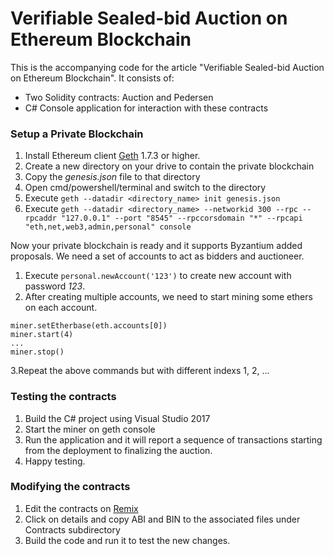 # Verifiable Sealed-bid Auction on Ethereum Blockchain

This is the accompanying code for the article "Verifiable Sealed-bid Auction on Ethereum Blockchain". It consists of:

 * Two Solidity contracts: Auction and Pedersen
 * C# Console application for interaction with these contracts

### Setup a Private Blockchain
1. Install Ethereum client [Geth](https://geth.ethereum.org/downloads/) 1.7.3 or higher.
2. Create a new directory on your drive to contain the private blockchain
3. Copy the *genesis.json* file to that directory
4. Open cmd/powershell/terminal and switch to the directory
5. Execute `geth --datadir <directory_name> init genesis.json`
6. Execute ```geth --datadir <directory_name> --networkid 300 --rpc --rpcaddr "127.0.0.1" --port "8545" --rpccorsdomain "*" --rpcapi "eth,net,web3,admin,personal" console ```

Now your private blockchain is ready and it supports Byzantium added proposals. We need a set of accounts to act as bidders and auctioneer.
1. Execute ```personal.newAccount('123')``` to create new account with password *123*.
2. After creating multiple accounts, we need to start mining some ethers on each account.
```
miner.setEtherbase(eth.accounts[0])
miner.start(4)
...
miner.stop()
```
3.Repeat the above commands but with different indexs 1, 2, ...

 ### Testing the contracts
 1. Build the C# project using Visual Studio 2017
 2. Start the miner on geth console
 3. Run the application and it will report a sequence of transactions starting from the deployment to finalizing the auction.
 4. Happy testing.

### Modifying the contracts
 1. Edit the contracts on [Remix](https://ethereum.github.io/browser-solidity)
 2. Click on details and copy ABI and BIN to the associated files under Contracts subdirectory
 3. Build the code and run it to test the new changes.
